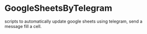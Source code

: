 # GoogleSheetsByTelegram
scripts to automatically update google sheets using telegram, send a message fill a cell.

